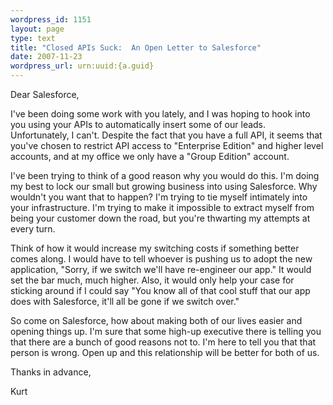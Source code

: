 ```yaml
--- 
wordpress_id: 1151
layout: page
type: text
title: "Closed APIs Suck:  An Open Letter to Salesforce"
date: 2007-11-23  
wordpress_url: urn:uuid:{a.guid}
---
```

<p>Dear Salesforce,</p>

<p>I've been doing some work with you lately, and I was hoping to hook into you using your APIs to automatically insert some of our leads.  Unfortunately, I can't. Despite the fact that you have a full API, it seems that you've chosen to restrict API access to "Enterprise Edition" and higher level accounts, and at my office we only have a "Group Edition" account.</p>

<p>I've been trying to think of a good reason why you would do this.  I'm doing my best to lock our small but growing business into using Salesforce.  Why wouldn't you want that to happen?  I'm trying to tie myself intimately into your infrastructure.  I'm trying to make it impossible to extract myself from being your customer down the road, but you're thwarting my attempts at every turn.  </p>

<p>Think of how it would increase my switching costs if something better comes along. I would have to tell whoever is pushing us to adopt the new application, "Sorry, if we switch we'll have re-engineer our app."  It would set the bar much, much higher.  Also, it would only help your case for sticking around if I could say "You know all of that cool stuff that our app does with Salesforce, it'll all be gone if we switch over."</p>

<p>So come on Salesforce, how about making both of our lives easier and opening things up.  I'm sure that some high-up executive there is telling you that there  are a bunch of good reasons not to.  I'm here to tell you that that person is wrong.  Open up and this relationship will be better for both of us.</p>

<p>Thanks in advance,</p>

<p>Kurt</p>
